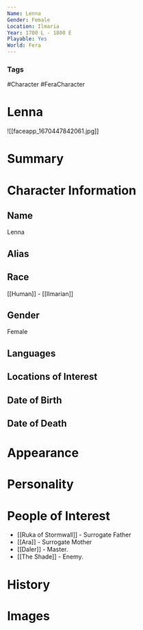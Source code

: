 ```yaml
---
Name: Lenna
Gender: Female
Location: Ilmaria
Year: 1700 L - 1800 E
Playable: Yes
World: Fera
---
```


### Tags
#Character #FeraCharacter

# Lenna
![[faceapp_1670447842061.jpg]]

# Summary


# Character Information

## Name
Lenna

## Alias

## Race
[[Human]] - [[Ilmarian]]

## Gender
Female

## Languages

## Locations of Interest

## Date of Birth

## Date of Death

# Appearance

# Personality

# People of Interest
- [[Ruka of Stormwall]] - Surrogate Father
- [[Ara]] - Surrogate Mother
- [[Daler]] - Master. 
- [[The Shade]] - Enemy. 

# History

# Images
